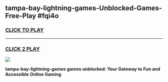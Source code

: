 
## tampa-bay-lightning-games-Unblocked-Games-Free-Play #fqi4o
<h3>
<a href="https://us.freeplayer.one?title=tampa-bay-lightning-games&ref=9M">CLICK TO PLAY</a></h3>
<hr>

<h3>
<a href="https://us.freeplayer.one?title=tampa-bay-lightning-games&ref=9M">CLICK 2 PLAY</a>
  
</h3>

<a href="https://us.freeplayer.one?title=tampa-bay-lightning-games&ref=9M"><img src="https://clearcache.store/games.png"></a>


**tampa-bay-lightning-games games unblocked: Your Gateway to Fun and Accessible Online Gaming**
